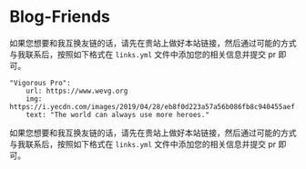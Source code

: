 ﻿# Blog-Friends
 
如果您想要和我互换友链的话，请先在贵站上做好本站链接，然后通过可能的方式与我联系后，按照如下格式在 `links.yml` 文件中添加您的相关信息并提交 pr 即可。

```
"Vigorous Pro":
    url: https://www.wevg.org
    img: https://i.yecdn.com/images/2019/04/28/eb8f0d223a57a56b086fb8c940455aef.png
    text: "The world can always use more heroes."
```

如果您想要和我互换友链的话，请先在贵站上做好本站链接，然后通过可能的方式与我联系后，按照如下格式在 `links.yml` 文件中添加您的相关信息并提交 pr 即可。

